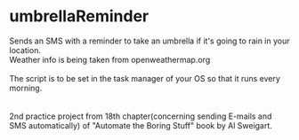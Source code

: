 # umbrellaReminder
Sends an SMS with a reminder to take an umbrella if it's going to rain in your location.<br>
Weather info is being taken from openweathermap.org<br>
<br>The script is to be set in the task manager of your OS so that it runs every morning.
<br><br><br>
2nd practice project from 18th chapter(concerning sending E-mails and SMS automatically) of "Automate the Boring Stuff" book by Al Sweigart. 
